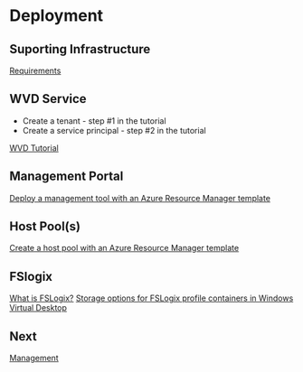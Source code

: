 # Deployment

## Suporting Infrastructure

[Requirements](/wvd-prereqs.md)

## WVD Service
- Create a tenant - step #1 in the tutorial
- Create a service principal - step #2 in the tutorial

[WVD Tutorial](https://docs.microsoft.com/en-us/azure/virtual-desktop/tenant-setup-azure-active-directory)

## Management Portal

[Deploy a management tool with an Azure Resource Manager template](https://docs.microsoft.com/en-us/azure/virtual-desktop/manage-resources-using-ui)

## Host Pool(s)

[Create a host pool with an Azure Resource Manager template](https://docs.microsoft.com/en-us/azure/virtual-desktop/create-host-pools-arm-template)

## FSlogix
[What is FSLogix?](https://docs.microsoft.com/en-us/fslogix/overview)
[Storage options for FSLogix profile containers in Windows Virtual Desktop](https://docs.microsoft.com/en-us/azure/virtual-desktop/fslogix-containers-azure-files)

## Next

[Management](/wvd-mgmt.md)

